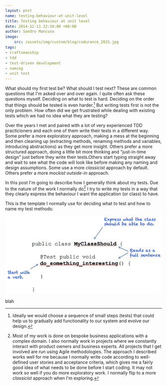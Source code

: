 ```yaml
---
layout: post
name: testing-behaviour-at-unit-level
title: Testing behaviour at unit level
date: 2014-12-11 22:34:00 +00:00
author: Sandro Mancuso
image:
    src: /assets/img/custom/blog/codurance_2015.jpg
tags:
- craftsmanship
- tdd
- test-driven development
- naming
- unit test
---
```


What should my first test be? What should I test next? These are common questions that I'm asked over and over again. I quite often ask these questions myself. Deciding on what to test is hard. Deciding on the order that things should be tested is even harder.[^1] But writing tests first is not the only problem. How often did we get frustrated while dealing with existing tests which we had no idea what they are testing? 

Over the years I met and paired with a lot of very experienced TDD practicioners and each one of them write their tests in a different way. Some prefer a more exploratory approach, making a mess at the beginning and then cleaning up (extracting methods, renaming methods and variables, introducing abstractions) as they get more insight. Others prefer a more structured approach, doing a little bit more thinking and "just-in-time design" just before they write their tests.Others start typing straight away and wait to see what the code will look like before making any naming and design assumptions. Some use a more _classicist_ approach by default. Others prefer a more _mockist outside-in_ approach.

In this post I'm going to describe how I generally think about my tests. Due to the nature of the work I normally do[^2] I try to write my tests in a way that they clearly express the behaviour I want the application (or class) to have.

This is the template I normally use for deciding what to test and how to name my test methods:

![](/assets/img/custom/blog/2014_12_12/class_and_method_name_template.jpg)

blah


 [^1]: Ideally we would choose a sequence of small steps (tests) that could help us to gradually add functionality to our system and evolve our design.
 
 [^2]: Most of my work is done on bespoke business applications with a complex domain. I also normally work in projects where we constantly interact with product owners and business experts. All projects that I get involved are run using Agile methodologies. The approach I described works well for me because I normally write code according to well-defined user stories and acceptance criteria, which gives me a fairly good idea of what needs to be done before I start coding. It may not work so well if you do more exploratory work. I normally flip to a more _classicist_ approach when I'm exploring.